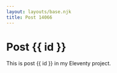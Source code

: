 ```yaml
---
layout: layouts/base.njk
title: Post 14066
---
```


# Post {{ id }}

This is post {{ id }} in my Eleventy project.

